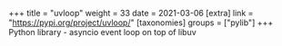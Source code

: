 +++
title = "uvloop"
weight = 33
date = 2021-03-06
[extra]
link = "https://pypi.org/project/uvloop/"
[taxonomies]
groups = ["pylib"]
+++
Python library - asyncio event loop on top of libuv

